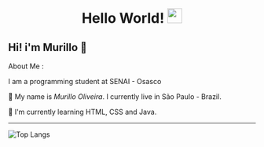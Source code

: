 <h1 align="center">
  Hello World!
  <img src="https://media.giphy.com/media/hvRJCLFzcasrR4ia7z/giphy.gif" width="30"/>
</h1>

## Hi! i'm Murillo 👋

About Me :

I am a programming student at SENAI - Osasco 

🌱 My name is _Murillo Oliveira_. I currently live in São Paulo - Brazil.

🔭 I'm currently learning HTML, CSS and Java.

---

![Top Langs](https://github-readme-stats.vercel.app/api/top-langs/?username=murilloliveiraz&layout=compact&theme=dark&border=3A218B)
